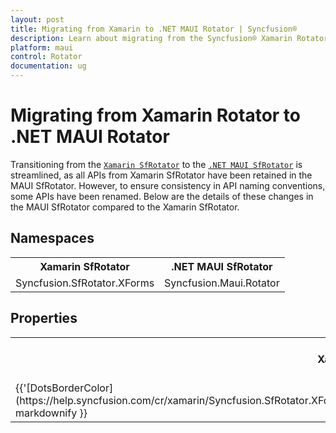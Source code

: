 ```yaml
---
layout: post
title: Migrating from Xamarin to .NET MAUI Rotator | Syncfusion® 
description: Learn about migrating from the Syncfusion® Xamarin Rotator to the Syncfusion® .NET MAUI Rotator control and more.
platform: maui
control: Rotator
documentation: ug
---  
```


# Migrating from Xamarin Rotator to .NET MAUI Rotator

Transitioning from the [`Xamarin SfRotator`](https://help.syncfusion.com/cr/xamarin/Syncfusion.SfRotator.XForms.SfRotator.html) to the [`.NET MAUI SfRotator`](https://help.syncfusion.com/cr/maui/Syncfusion.Maui.Rotator.SfRotator.html?tabs=tabid-1) is streamlined, as all APIs from Xamarin SfRotator have been retained in the MAUI SfRotator. However, to ensure consistency in API naming conventions, some APIs have been renamed. Below are the details of these changes in the MAUI SfRotator compared to the Xamarin SfRotator.

## Namespaces 

<table>
<tr>
<th>Xamarin SfRotator</th>
<th>.NET MAUI SfRotator</th></tr>
<tr>
<td>Syncfusion.SfRotator.XForms</td>
<td>Syncfusion.Maui.Rotator</td></tr>
</table>

## Properties

<table> 
<tr>
<th>Xamarin SfRotator</th>
<th>.NET MAUI SfRotator</th>
<th>Description</th></tr>
<tr>
<td>{{'[DotsBorderColor](https://help.syncfusion.com/cr/xamarin/Syncfusion.SfRotator.XForms.SfRotator.html#Syncfusion_SfRotator_XForms_SfRotator_DotsBorderColor)'| markdownify }}</td>
<td>DotsStroke</td>
<td>Gets or sets the value of DotsStroke.
</td></tr>
</table>
